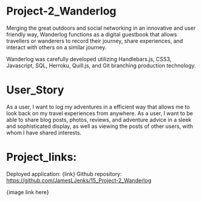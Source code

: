 # Project-2_Wanderlog

Merging the great outdoors and social networking in an innovative and user friendly way, Wanderlog functions as a digital guestbook that allows travellers or wanderers to record their journey, share experiences, and interact with others on a similar journey. 

Wanderlog was carefully developed utilizing Handlebars.js, CSS3, Javascript, SQL, Herroku, Quill.js, and Git branching production technology. 

# User_Story

As a user, I want to log my adventures in a efficient way that allows me to look back on my travel experiences from anywhere. As a user, I want to be able to share blog posts, photos, reviews, and adventure advice in a sleek and sophisticated display, as well as viewing the posts of other users, with whom I have shared interests. 


# Project_links:

Deployed application: {link}
Github repository: https://github.com/JamesLJenks/15_Project-2_Wanderlog

{image link here}